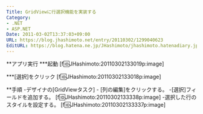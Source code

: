 ```yaml
---
Title: GridViewに行選択機能を実装する
Category:
- .NET
- ASP.NET
Date: 2011-03-02T13:37:03+09:00
URL: https://blog.jhashimoto.net/entry/20110302/1299040623
EditURL: https://blog.hatena.ne.jp/JHashimoto/jhashimoto.hatenadiary.jp/atom/entry/12921228815717258068
---
```


**アプリ実行
***起動
[f:id:JHashimoto:20110302133019p:image]

***[選択]をクリック
[f:id:JHashimoto:20110302133018p:image]

**手順
-デザイナの[GridViewタスク] - [列の編集]をクリックする。
-[選択]フィールドを追加する。
[f:id:JHashimoto:20110302133338p:image]
-選択した行のスタイルを設定する。
[f:id:JHashimoto:20110302133337p:image]
